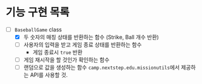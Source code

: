 # 기능 구현 목록

- [ ] `BaseballGame` class
    - [x] 두 숫자의 매칭 상태를 반환하는 함수 (Strike, Ball 개수 반환)
    - [ ] 사용자의 입력을 받고 게임 종료 상태를 반환하는 함수 
      - 게임 종료시 `true` 반환
    - [ ] 게임 재시작을 할 것인가 확인하는 함수
    - [ ] 랜덤으로 값을 생성하는 함수
      `camp.nextstep.edu.missionutils`에서 제공하는 API를 사용할 것.